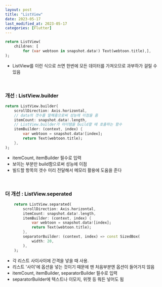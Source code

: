 ```yaml
---
layout: post
title: "ListView"
date: 2023-05-17
last_modified_at: 2023-05-17
categories: [Flutter]
---
```


```dart
return ListView(
    children: [
        for (var webtoon in snapshot.data!) Text(webtoon.title),],
);
```

- ListView를 이런 식으로 쓰면 한번에 모든 데이터를 가져오므로 과부하가 걸릴 수 있음

<br>

### 개선 : ListView.builder

```dart
return ListView.builder(
    scrollDirection: Axis.horizontal,
    // data의 갯수를 말해줌으로써 성능에 이점을 줌
    itemCount: snapshot.data!.length,
    // ListView.builder가 아이템을 build할 때 호출하는 함수
    itemBuilder: (context, index) {
        var webtoon = snapshot.data![index];
        return Text(webtoon.title);
    },
);
```

- itemCount, itemBuilder 필수로 입력
- 보이는 부분만 build함으로써 성능에 이점
- 빌드할 항목의 갯수 미리 전달해서 메모리 활용에 도움을 준다

<br>

### 더 개선 : ListView.seperated

```dart
    return ListView.separated(
        scrollDirection: Axis.horizontal,
        itemCount: snapshot.data!.length,
        itemBuilder: (context, index) {
            var webtoon = snapshot.data![index];
            return Text(webtoon.title);
        },
        separatorBuilder: (context, index) => const SizedBox(
            width: 20,
        ),
    );
```

- 각 리스트 사이사이에 간격을 넣을 때 사용.
- 리스트 '사이'에 옵션을 넣는 것이기 때문에 맨 처음부분엔 옵션이 들어가지 않음
- itemCount, itemBuilder, separatorBuilder 필수로 입력
- separatorBuilder에 텍스트나 이모지, 위젯 등 뭐든 넣어도 됨

<br>
